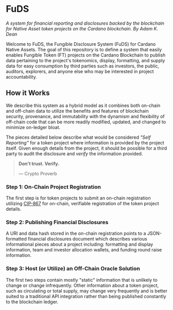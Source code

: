 # FuDS

_A system for financial reporting and disclosures backed by the blockchain for Native Asset token projects on the 
Cardano blockchain. By Adam K. Dean_

Welcome to FuDS, the Fungible Disclosure System (FuDS) for Cardano Native Assets. The goal of this repository is to
define a system that easily enables Fungible Token (FT) projects on the Cardano Blockchain to publish data pertaining
to the project's tokenomics, display, formatting, and supply data for easy consumption by third parties such as
investors, the public, auditors, explorers, and anyone else who may be interested in project accountability.

## How it Works

We describe this system as a hybrid model as it combines both on-chain and off-chain data to utilize the benefits and
features of blockchain security, provenance, and immutability with the dynamism and flexibility of off-chain code that
can be more readily modified, updated, and changed to minimize on-ledger bloat.

The pieces detailed below describe what would be considered _"Self Reporting"_ for a token project where information is
provided by the project itself. Given enough details from the project, it should be possible for a third party to audit
the disclosure and _verify_ the information provided.

> **Don't trust. Verify.**
> 
> — Crypto Proverb

### Step 1: On-Chain Project Registration

The first step is for token projects to submit an on-chain registration utilizing [CIP-867]() for on-chain, verifiable
registration of the token project details.

### Step 2: Publishing Financial Disclosures

A URI and data hash stored in the on-chain registration points to a JSON-formatted financial disclosures document which
describes various informational pieces about a project including: formatting and display information, team and investor
allocation wallets, and funding round raise information.

### Step 3: Host (or Utilize) an Off-Chain Oracle Solution

The first two steps contain mostly "static" information that is unlikely to change or change infrequently. Other
information about a token project, such as circulating or total supply, may change very frequently and is better suited
to a traditional API integration rather than being published constantly to the blockchain ledger.
